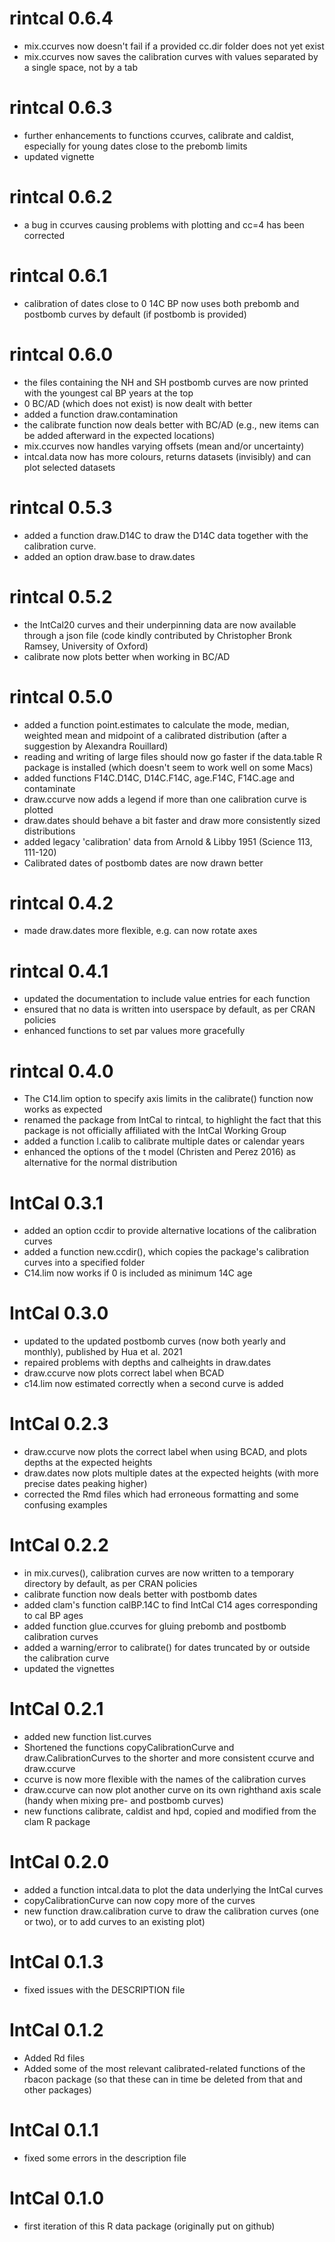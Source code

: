 # rintcal 0.6.4
* mix.ccurves now doesn't fail if a provided cc.dir folder does not yet exist
* mix.ccurves now saves the calibration curves with values separated by a single space, not by a tab

# rintcal 0.6.3
* further enhancements to functions ccurves, calibrate and caldist, especially for young dates close to the prebomb limits
* updated vignette

# rintcal 0.6.2
* a bug in ccurves causing problems with plotting and cc=4 has been corrected

# rintcal 0.6.1
* calibration of dates close to 0 14C BP now uses both prebomb and postbomb curves by default (if postbomb is provided)

# rintcal 0.6.0
* the files containing the NH and SH postbomb curves are now printed with the youngest cal BP years at the top 
* 0 BC/AD (which does not exist) is now dealt with better
* added a function draw.contamination
* the calibrate function now deals better with BC/AD (e.g., new items can be added afterward in the expected locations) 
* mix.ccurves now handles varying offsets (mean and/or uncertainty)
* intcal.data now has more colours, returns datasets (invisibly) and can plot selected datasets

# rintcal 0.5.3
* added a function draw.D14C to draw the D14C data together with the calibration curve.
* added an option draw.base to draw.dates

# rintcal 0.5.2
* the IntCal20 curves and their underpinning data are now available through a json file (code kindly contributed by Christopher Bronk Ramsey, University of Oxford)
* calibrate now plots better when working in BC/AD

# rintcal 0.5.0
* added a function point.estimates to calculate the mode, median, weighted mean and midpoint of a calibrated distribution (after a suggestion by Alexandra Rouillard)
* reading and writing of large files should now go faster if the data.table R package is installed (which doesn't seem to work well on some Macs)
* added functions F14C.D14C, D14C.F14C, age.F14C, F14C.age and contaminate
* draw.ccurve now adds a legend if more than one calibration curve is plotted
* draw.dates should behave a bit faster and draw more consistently sized distributions
* added legacy 'calibration' data from Arnold & Libby 1951 (Science 113, 111-120)
* Calibrated dates of postbomb dates are now drawn better

# rintcal 0.4.2
* made draw.dates more flexible, e.g. can now rotate axes

# rintcal 0.4.1
* updated the documentation to include value entries for each function
* ensured that no data is written into userspace by default, as per CRAN policies
* enhanced functions to set par values more gracefully

# rintcal 0.4.0
* The C14.lim option to specify axis limits in the calibrate() function now works as expected
* renamed the package from IntCal to rintcal, to highlight the fact that this package is not officially affiliated with the IntCal Working Group
* added a function l.calib to calibrate multiple dates or calendar years
* enhanced the options of the t model (Christen and Perez 2016) as alternative for the normal distribution

# IntCal 0.3.1
* added an option ccdir to provide alternative locations of the calibration curves
* added a function new.ccdir(), which copies the package's calibration curves into a specified folder
* C14.lim now works if 0 is included as minimum 14C age

# IntCal 0.3.0
* updated to the updated postbomb curves (now both yearly and monthly), published by Hua et al. 2021
* repaired problems with depths and calheights in draw.dates
* draw.ccurve now plots correct label when BCAD
* c14.lim now estimated correctly when a second curve is added

# IntCal 0.2.3
* draw.ccurve now plots the correct label when using BCAD, and plots depths at the expected heights
* draw.dates now plots multiple dates at the expected heights (with more precise dates peaking higher)
* corrected the Rmd files which had erroneous formatting and some confusing examples

# IntCal 0.2.2
* in mix.curves(), calibration curves are now written to a temporary directory by default, as per CRAN policies
* calibrate function now deals better with postbomb dates
* added clam's function calBP.14C to find IntCal C14 ages corresponding to cal BP ages
* added function glue.ccurves for gluing prebomb and postbomb calibration curves
* added a warning/error to calibrate() for dates truncated by or outside the calibration curve
* updated the vignettes

# IntCal 0.2.1
* added new function list.curves
* Shortened the functions copyCalibrationCurve and draw.CalibrationCurves to the shorter and more consistent ccurve and draw.ccurve
* ccurve is now more flexible with the names of the calibration curves
* draw.ccurve can now plot another curve on its own righthand axis scale (handy when mixing pre- and postbomb curves)
* new functions calibrate, caldist and hpd, copied and modified from the clam R package

# IntCal 0.2.0
* added a function intcal.data to plot the data underlying the IntCal curves
* copyCalibrationCurve can now copy more of the curves
* new function draw.calibration curve to draw the calibration curves (one or two), or to add curves to an existing plot)

# IntCal 0.1.3
* fixed issues with the DESCRIPTION file

# IntCal 0.1.2
* Added Rd files 
* Added some of the most relevant calibrated-related functions of the rbacon package (so that these can in time be deleted from that and other packages)

# IntCal 0.1.1
* fixed some errors in the description file

# IntCal 0.1.0
* first iteration of this R data package (originally put on github)
